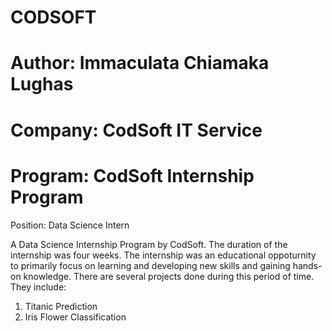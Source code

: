 # CODSOFT
# Author: Immaculata Chiamaka Lughas
# Company: CodSoft IT Service
# Program: CodSoft Internship Program
 Position: Data Science Intern

A Data Science Internship Program by CodSoft. The duration of the internship was four weeks. The internship was an educational oppoturnity to primarily focus on learning and developing new skills and gaining hands-on knowledge.
There are several projects done during this period of time. They include:
 1. Titanic Prediction
 2. Iris Flower Classification

